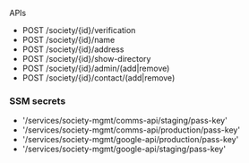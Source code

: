 APIs

- POST /society/{id}/verification
- POST /society/{id}/name
- POST /society/{id}/address
- POST /society/{id}/show-directory
- POST /society/{id}/admin/(add|remove)
- POST /society/{id}/contact/(add|remove)

### SSM secrets

- '/services/society-mgmt/comms-api/staging/pass-key'
- '/services/society-mgmt/comms-api/production/pass-key'
- '/services/society-mgmt/google-api/production/pass-key'
- '/services/society-mgmt/google-api/staging/pass-key'
